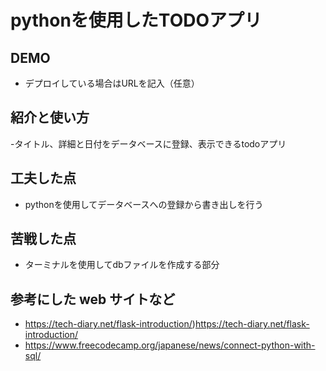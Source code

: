 # pythonを使用したTODOアプリ

## DEMO

  - デプロイしている場合はURLを記入（任意）

## 紹介と使い方

  -タイトル、詳細と日付をデータベースに登録、表示できるtodoアプリ

## 工夫した点

  - pythonを使用してデータベースへの登録から書き出しを行う

## 苦戦した点

  - ターミナルを使用してdbファイルを作成する部分

## 参考にした web サイトなど

  - https://tech-diary.net/flask-introduction/)https://tech-diary.net/flask-introduction/
  - https://www.freecodecamp.org/japanese/news/connect-python-with-sql/
